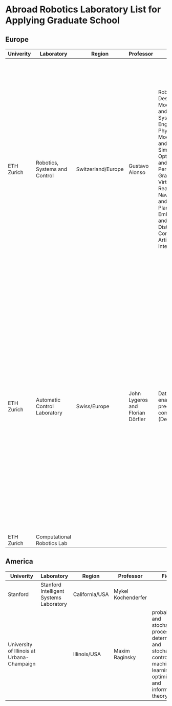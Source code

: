 # Abroad Robotics Laboratory List for Applying Graduate School

## Europe

|Univerity|Laboratory|Region|Professor|Field|Admission(master)|Web|
|---|---|---|---|---|---|---|
|ETH Zurich|Robotics, Systems and Control|Switzerland/Europe|Gustavo Alonso|Robot Design, Modeling and Control, Systems Engineering, Physical Modeling and Simulation, Optimization and Control, Perception, Graphics, Virtual Reality, Navigation and Path Planning, Embedded and Distributed Computing, Artificial Intelligence|해당 학부 수업, Assessment of the profile, Perfomance and grades, Academic ranking, CV and motivation letter describing personal goals and mmotivation for studying for the Master's in Robotics, Systems, and Control at ETH Zurich, Three preferred tutors and their order of preference, 2 letters of recommendation, GRE Test, Any additional documents that may be relevant for the application such as scienttific of professional publications, awards, infomation about previous education, etc, An English test for non-native speaker (TOFEL, IELTS or equivalent)|https://master-robotics.ethz.ch/|
|ETH Zurich|Automatic Control Laboratory|Swiss/Europe|John Lygeros and Florian Dörfler|Data-enabled predictive control (DeePC)|Interested candidates are asked to send the following in their application:A Curriculum Vitae;A statement of objectives and research interests (1-2 pages);Transcripts of undergraduate and Masters coursework;The (expected) date that you will be available to start; and The names and addresses of at least three people we may contact as references. Please note that a Master's degree from a recognized university is a prerequisite for enrolling in the Doctoral programme at ETH. Current Master's degree students are encouraged to apply 3 to 6 months before the expected completion of their Master's degree requirements.|https://control.ee.ethz.ch/|
|ETH Zurich|Computational Robotics Lab|||||https://crl.ethz.ch/|

## America

|Univerity|Laboratory|Region|Professor|Field|Web|
|---|---|---|---|---|---|
|Stanford|Stanford Intelligent Systems Laboratory|California/USA|Mykel Kochenderfer||https://sisl.stanford.edu/|
|University of Illinois at Urbana-Champaign||Illinois/USA|Maxim Raginsky|probability and stochastic processes, deterministic and stochastic control, machine learning, optimization, and information theory|https://maxim.ece.illinois.edu/